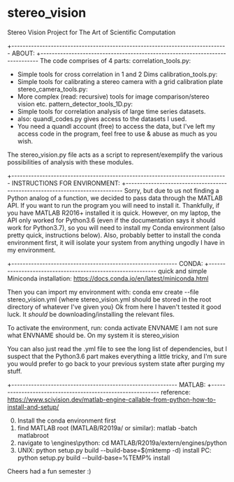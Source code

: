 # stereo_vision
Stereo Vision Project for The Art of Scientific Computation

+-----------------------------------------------------------------------------
ABOUT:
+-----------------------------------------------------------------------------
The code comprises of 4 parts:
correlation_tools.py:
 - Simple tools for cross correlation in 1 and 2 Dims
calibration_tools.py:
 - Simple tools for calibrating a stereo camera with a grid calibration plate
stereo_camera_tools.py:
 - More complex (read: recursive) tools for image comparison/stereo vision etc.
pattern_detector_tools_1D.py:
 - Simple tools for correlation analysis of large time series datasets.
 - also: quandl_codes.py gives access to the datasets I used.
 - You need a quandl account (free) to access the data, but I've left my access code in the program, feel free to use & abuse as much as you wish.

The stereo_vision.py file acts as a script to represent/exemplify the various possibilities of analysis with these modules.  

+-----------------------------------------------------------------------------
INSTRUCTIONS FOR ENVIRONMENT:
+-----------------------------------------------------------------------------
Sorry, but due to us not finding a Python analog of a function, we decided to pass data through the MATLAB API. If you want to run the program you will need to install it. Thankfully, if you have MATLAB R2016+ installed it is quick. However, on my laptop, the API only worked for Python3.6 (even if the documentation says it should work for Python3.7), so you will need to install my Conda environment (also pretty quick, instructions below). Also, probably better to install the conda environment first, it will isolate your system from anything ungodly I have in my environment.

+-----------------------------------------------------------
CONDA:
+-----------------------------------------------------------
quick and simple Miniconda installation:
    https://docs.conda.io/en/latest/miniconda.html

Then you can import my environment with:
    conda env create --file stereo_vision.yml
{where stereo_vision.yml should be stored in the root directory of whatever I've given you}
Ok from here I haven't tested it good luck. It *should* be downloading/installing the relevant files.

To activate the environment, run: 
    conda activate ENVNAME
I am not sure what ENVNAME should be. On my system it is stereo_vision

You can also just read the .yml file to see the long list of dependencies, but I suspect that the Python3.6 part makes everything a little tricky, and I'm sure you would prefer to go back to your previous system state after purging my stuff.

+-----------------------------------------------------------
MATLAB:
+-----------------------------------------------------------
reference: https://www.scivision.dev/matlab-engine-callable-from-python-how-to-install-and-setup/

0. Install the conda environment first
1. find MATLAB root (MATLAB/R2019a/ or similar):
    matlab -batch matlabroot
2. navigate to \engines\python: 
    cd MATLAB/R2019a/extern/engines/python
3. UNIX:
    python setup.py build --build-base=$(mktemp -d) install
   PC:
    python setup.py build --build-base=%TEMP% install



Cheers had a fun semester :)
